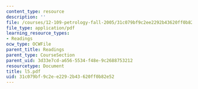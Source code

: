 ```yaml
---
content_type: resource
description: ''
file: /courses/12-109-petrology-fall-2005/31c079bf9c2ee2292b43620ff0b82e52_l5.pdf
file_type: application/pdf
learning_resource_types:
- Readings
ocw_type: OCWFile
parent_title: Readings
parent_type: CourseSection
parent_uid: 3d33e7cd-a656-5534-f48e-9c2688753212
resourcetype: Document
title: l5.pdf
uid: 31c079bf-9c2e-e229-2b43-620ff0b82e52
---
```

